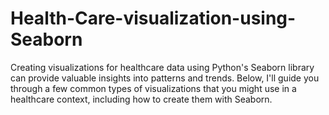# Health-Care-visualization-using-Seaborn
Creating visualizations for healthcare data using Python's Seaborn library can provide valuable insights into patterns and trends. Below, I'll guide you through a few common types of visualizations that you might use in a healthcare context, including how to create them with Seaborn.
